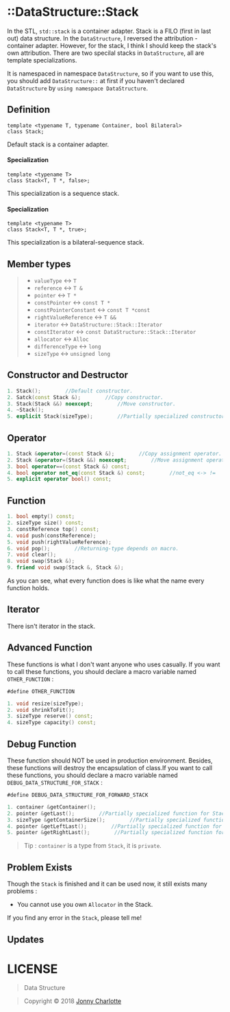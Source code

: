 # ::DataStructure::Stack

In the STL, `std::stack` is a container adapter. Stack is a FILO (first in last out) data structure. In the `DataStructure`, I reversed the attribution - container adapter. However, for the stack, I think I should keep the stack's own attribution. There are two specilal stacks in `DataStructure`, all are template specializations.

It is namespaced in namespace `DataStructure`, so if you want to use this, you should add `DataStructure::` at first if you haven't declared `DataStructure` by `using namespace DataStructure`.

## Definition

    template <typename T, typename Container, bool Bilateral>
    class Stack;

Default stack is a container adapter.

#### Specialization
    template <typename T>
    class Stack<T, T *, false>;

This specialization is a sequence stack.

#### Specialization
    template <typename T>
    class Stack<T, T *, true>;

This specialization is a bilateral-sequence stack.

## Member types

>- `valueType` <-> `T`
>- `reference` <-> `T &`
>- `pointer` <-> `T *`
>- `constPointer` <-> `const T *`
>- `constPointerConstant` <-> `const T *const`
>- `rightValueReference` <-> `T &&`
>- `iterator` <-> `DataStructure::Stack::Iterator`
>- `constIterator` <-> `const DataStructure::Stack::Iterator`
>- `allocator` <-> `Alloc`
>- `differenceType` <-> `long`
>- `sizeType` <-> `unsigned long`

## Constructor and Destructor

```cpp
1. Stack();        //Default constructor.
2. Satck(const Stack &);        //Copy constructor.
3. Stack(Stack &&) noexcept;        //Move constructor.
4. ~Stack();
5. explicit Stack(sizeType);        //Partially specialized constructor.
```

## Operator
```cpp
1. Stack &operator=(const Stack &);        //Copy assignment operator.
2. Stack &operator=(Stack &&) noexcept;        //Move assignment operator.
3. bool operator==(const Stack &) const;
4. bool operator not_eq(const Stack &) const;        //not_eq <-> !=
5. explicit operator bool() const;
```

## Function

```cpp
1. bool empty() const;
2. sizeType size() const;
3. constReference top() const;
4. void push(constReference);
5. void push(rightValueReference);
6. void pop();        //Returning-type depends on macro.
7. void clear();
8. void swap(Stack &);
9. friend void swap(Stack &, Stack &);
```

As you can see, what every function does is like what the name every function holds.

## Iterator

There isn't iterator in the stack.

## Advanced Function

These functions is what I don't want anyone who uses casually. If you want to call these functions, you should declare a macro variable named `OTHER_FUNCTION` :

`#define OTHER_FUNCTION`

```cpp
1. void resize(sizeType);
2. void shrinkToFit();
3. sizeType reserve() const;
4. sizeType capacity() const;
```

## Debug Function

These function should NOT be used in production environment. Besides, these functions will destroy the encapsulation of class.If you want to call these functions, you should declare a macro variable named `DEBUG_DATA_STRUCTURE_FOR_STACK` :

`#define DEBUG_DATA_STRUCTURE_FOR_FORWARD_STACK`

```cpp
1. container &getContainer();
2. pointer &getLast();        //Partially specialized function for Stack<T, T *, false>.
3. sizeType &getContainerSize();        //Partially specialized function.
4. pointer &getLeftLast();        //Partially specialized function for Stack<T, T *, true>.
5. pointer &getRightLast();        //Partially specialized function for Stack<T, T *, true>.
```

  > Tip : `container` is a type from `Stack`, it is `private`.

## Problem Exists

Though the `Stack` is finished and it can be used now, it still exists many problems :

- You cannot use you own `Allocator` in the Stack.

If you find any error in the `Stack`, please tell me!

## Updates

# LICENSE

> Data Structure

> Copyright © 2018 [Jonny Charlotte](https://github.com/Jonny0201)
